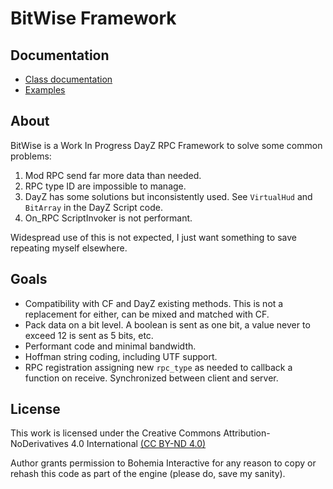 # BitWise Framework

## Documentation

- [Class documentation](docs/index_classes.md)
- [Examples](docs/index_examples.md)

## About

BitWise is a Work In Progress DayZ RPC Framework to solve some common problems:

1. Mod RPC send far more data than needed.
2. RPC type ID are impossible to manage.
3. DayZ has some solutions but inconsistently used. See `VirtualHud` and `BitArray` in the DayZ Script code.
4. On_RPC ScriptInvoker is not performant.

Widespread use of this is not expected, I just want something to save repeating myself elsewhere.

## Goals

- Compatibility with CF and DayZ existing methods. This is not a replacement for either, can be mixed and matched with CF.
- Pack data on a bit level. A boolean is sent as one bit, a value never to exceed 12 is sent as 5 bits, etc.
- Performant code and minimal bandwidth.
- Hoffman string coding, including UTF support.
- RPC registration assigning new `rpc_type` as needed to callback a function on receive. Synchronized between client and server.

## License

This work is licensed under the Creative Commons Attribution-NoDerivatives 4.0 International [(CC BY-ND 4.0)](https://creativecommons.org/licenses/by-nd/4.0/)

Author grants permission to Bohemia Interactive for any reason to copy or rehash this code as part of the engine (please do, save my sanity).
